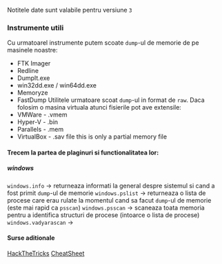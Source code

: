 Notitele date sunt valabile pentru versiune `3`
### Instrumente utili
Cu urmatoarel instrumente putem scoate `dump`-ul de memorie de pe masinele noastre:
- FTK Imager
- Redline
- DumpIt.exe
- win32dd.exe / win64dd.exe
- Memoryze
- FastDump
Utilitele urmatoare scoat `dump`-ul in format de `raw`. 
Daca folosim o masina virtuala atunci fisierile pot ave extensile:
- VMWare - .vmem
- Hyper-V - .bin
- Parallels - .mem
- VirtualBox - .sav file this is only a partial memory file
#### Trecem la partea de plaginuri si functionalitatea lor:
##### windows
`windows.info` → returneaza informati la general despre sistemul si cand a fost primit `dump`-ul de memorie
`windows.pslist` → returneaza o lista de procese care erau rulate la momentul cand sa facut `dump`-ul de memorie (este mai rapid ca `psscan`)
`windows.psscan` → scaneaza toata memoria pentru a identifica structuri de procese (intoarce o lista de procese)
`windows.vadyarascan` → 

#### Surse aditionale 
[HackTheTricks](https://book.hacktricks.xyz/generic-methodologies-and-resources/basic-forensic-methodology/memory-dump-analysis/volatility-cheatsheet)
[CheatSheet](https://blog.onfvp.com/post/volatility-cheatsheet/)
